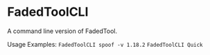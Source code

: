 # FadedToolCLI
 A command line version of FadedTool.

Usage Examples:
 `FadedToolCLI spoof -v 1.18.2`
 `FadedToolCLI Quick`
